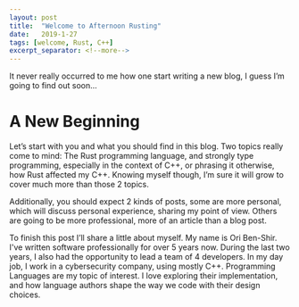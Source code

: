 ```yaml
---
layout: post
title:  "Welcome to Afternoon Rusting"
date:   2019-1-27
tags: [welcome, Rust, C++]
excerpt_separator: <!--more-->
---
```

It never really occurred to me how one start writing a new blog, I guess I’m going to find out soon...

<!--more-->

# A New Beginning

Let’s start with you and what you should find in this blog. Two topics really come to mind: The Rust programming language, and strongly type programming, especially in the context of C++, or phrasing it otherwise, how Rust affected my C++. Knowing myself though, I’m sure it will grow to cover much more than those 2 topics.

Additionally, you should expect 2 kinds of posts, some are more personal, which will discuss personal experience, sharing my point of view. Others are going to be more professional, more of an article than a blog post.

To finish this post I’ll share a little about myself. My name is Ori Ben-Shir. I've written software professionally for over 5 years now. During the last two years, I also had the opportunity to lead a team of 4 developers. In my day job, I work in a cybersecurity company, using mostly C++. Programming Languages are my topic of interest. I love exploring their implementation, and how language authors shape the way we code with their design choices.